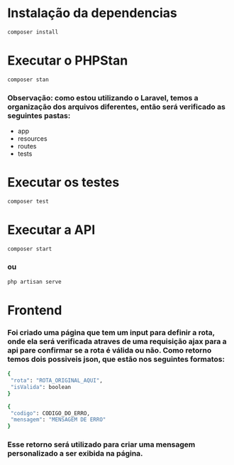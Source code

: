 # Instalação da dependencias
```sh
composer install
```

# Executar o PHPStan
```sh
composer stan
```

### Observação: como estou utilizando o Laravel, temos a organização dos arquivos diferentes, então será verificado as seguintes pastas:         
- app
- resources
- routes
- tests 

# Executar os testes
```sh
composer test
```

# Executar a API
```sh
composer start
```
### ou
```sh
php artisan serve
```

# Frontend
### Foi criado uma página que tem um input para definir a rota, onde ela será verificada atraves de uma requisição ajax para a api pare confirmar se a rota é válida ou não. Como retorno temos dois possiveis json, que estão nos seguintes formatos:
```sh
{
 "rota": "ROTA_ORIGINAL_AQUI", 
 "isValida": boolean
}

{
 "codigo": CODIGO_DO_ERRO,
 "mensagem": "MENSAGEM DE ERRO"
}
```
### Esse retorno será utilizado para criar uma mensagem personalizado a ser exibida na página.